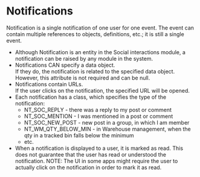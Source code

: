 
# Notifications

Notification is a single notification of one user for one event. The event can contain multiple references to objects, definitions, etc.; it is still a single event.

- Although Notification is an entity in the Social interactions module, a notification can be raised by any module in the system.
- Notifications CAN specify a data object. <br>
If they do, the notification is related to the specified data object. However, this attribute is not required and can be null.
- Notifications contain URLs.<br>
If the user clicks on the notification, the specified URL will be opened.
- Each notification has a class, which specifies the type of the notification:
  - NT_SOC_REPLY - there was a reply to my post or comment
  - NT_SOC_MENTION - I was mentioned in a post or comment
  - NT_SOC_NEW_POST - new post in a group, in which I am member
  - NT_WM_QTY_BELOW_MIN - in Warehouse management, when the qty in a tracked bin falls below the minimum
  - etc.
 - When a notification is displayed to a user, it is marked as read. This does not guarantee that the user has read or understood the notification.
NOTE: The UI in some apps might require the user to actually click on the notification in order to mark it as read.
